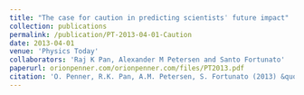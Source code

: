 ```yaml
---
title: "The case for caution in predicting scientistsˈ future impact"
collection: publications
permalink: /publication/PT-2013-04-01-Caution
date: 2013-04-01
venue: 'Physics Today'
collaborators: 'Raj K Pan, Alexander M Petersen and Santo Fortunato'
paperurl: orionpenner.com/orionpenner.com/files/PT2013.pdf
citation: 'O. Penner, R.K. Pan, A.M. Petersen, S. Fortunato (2013) &quot;The case for caution in predicting scientistsˈ future impact&quot; <i>Physics Today</i>. 66(4)'
---
```

